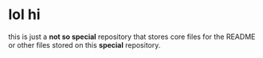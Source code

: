 # lol hi

this is just a **not so special** repository that stores core files for the README or other files stored on this **special** repository.
